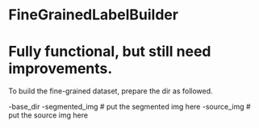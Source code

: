 # FineGrainedLabelBuilder
# Fully functional, but still need improvements.
To build the fine-grained dataset, prepare the dir as followed.

-base_dir
 -segmented_img # put the segmented img here
 -source_img # put the source img here
